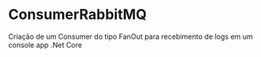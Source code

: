 # ConsumerRabbitMQ
Criação de um Consumer do tipo FanOut para recebimento de logs em um console app .Net Core
